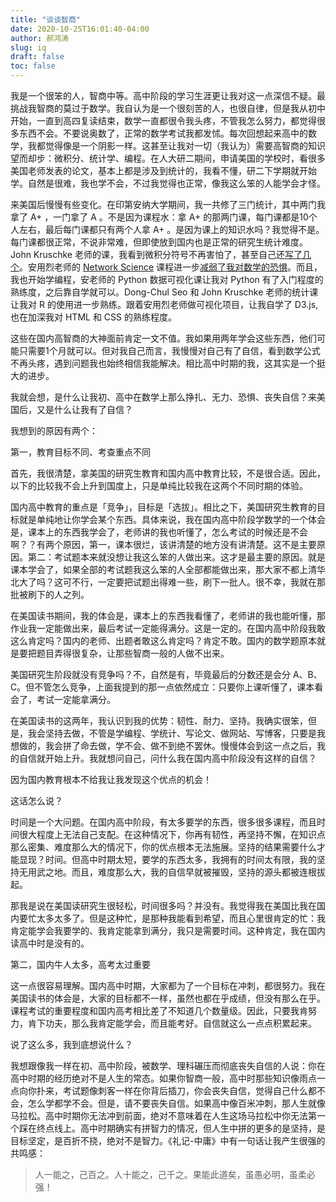 ```yaml
---
title: "谈谈智商"
date: 2020-10-25T16:01:40-04:00
author: 郝鸿涛
slug: iq
draft: false
toc: false
---
```

我是一个很笨的人，智商中等。高中阶段的学习生涯更让我对这一点深信不疑。最挑战我智商的莫过于数学。我自认为是一个很刻苦的人，也很自律，但是我从初中开始，一直到高四复读结束，数学一直都很令我头疼，不管我怎么努力，都觉得很多东西不会。不要说奥数了，正常的数学考试我都发怵。每次回想起来高中的数学，我都觉得像是一个阴影一样。这甚至让我对一切（我认为）需要高智商的知识望而却步：微积分、统计学、编程。在人大研二期间，申请美国的学校时，看很多美国老师发表的论文，基本上都是涉及到统计的，我看不懂，研二下学期就开始学。自然是很难，我也学不会，不过我觉得也正常，像我这么笨的人能学会才怪。

来美国后慢慢有些变化。在印第安纳大学期间，我一共修了三门统计，其中两门我拿了 A+ ，一门拿了 A 。不是因为课程水：拿 A+ 的那两门课，每门课都是10个人左右，最后每门课都只有两个人拿 A+ 。是因为课上的知识水吗？我觉得不是。每门课都很正常，不说非常难，但即使放到国内也是正常的研究生统计难度。John Kruschke 老师的课，我看到微积分符号不再害怕了，甚至自己还[写了几个](/cn/2020/02/02/bayesian-stats-chapter4/)。安用烈老师的 [Network Science](https://github.com/yy/netsci-course) 课程进一步[减弱了我对数学的恐惧](https://netsci.hongtaoh.com/)。而且，我也开始学编程，安老师的 Python 数据可视化课让我对 Python 有了入门程度的熟练度，之后靠自学就可以。Dong-Chul Seo 和 John Kruschke 老师的统计课让我对 R 的使用进一步熟练。跟着安用烈老师做可视化项目，让我自学了 D3.js, 也在加深我对 HTML 和 CSS 的熟练程度。

这些在国内高智商的大神面前肯定一文不值。我如果用两年学会这些东西，他们可能只需要1个月就可以。但对我自己而言，我慢慢对自己有了自信，看到数学公式不再头疼，遇到问题我也始终相信我能解决。相比高中时期的我，这其实是一个挺大的进步。

我就会想，是什么让我初、高中在数学上那么挣扎、无力、恐惧、丧失自信？来美国后，又是什么让我有了自信？

我想到的原因有两个：

第一，教育目标不同、考查重点不同

首先，我很清楚，拿美国的研究生教育和国内高中教育比较，不是很合适。因此，以下的比较我不会上升到国度上，只是单纯比较我在这两个不同时期的体验。

国内高中教育的重点是「竞争」，目标是「选拔」。相比之下，美国研究生教育的目标就是单纯地让你学会某个东西。具体来说，我在国内高中阶段学数学的一个体会是，课本上的东西我学会了，老师讲的我也听懂了，怎么考试的时候还是不会啊？？有两个原因，第一，课本很烂，该讲清楚的地方没有讲清楚。这不是主要原因。第二：考试题本来就没想让我这么笨的人做出来。这才是最主要的原因。就是课本学会了，如果全部的考试题我这么笨的人全部都能做出来，那大家不都上清华北大了吗？这可不行，一定要把试题出得难一些，刷下一批人。很不幸，我就在那批被刷下的人之列。

在美国读书期间，我的体会是，课本上的东西我看懂了，老师讲的我也能听懂，那作业我一定能做出来，最后考试一定能得满分。这是一定的。在国内高中阶段我敢这么肯定吗？国内的老师、出题者敢这么肯定吗？肯定不敢。国内的数学题原本就是要把题目弄得很复杂，让那些智商一般的人做不出来。

美国研究生阶段就没有竞争吗？不，自然是有，毕竟最后的分数还是会分 A、B、C。但不管怎么竞争，上面我提到的那一点依然成立：只要你上课听懂了，课本看会了，考试一定能拿满分。

在美国读书的这两年，我认识到我的优势：韧性、耐力、坚持。我确实很笨，但是，我会坚持去做，不管是学编程、学统计、写论文、做网站、写博客，只要是我想做的，我会拼了命去做，学不会、做不到绝不罢休。慢慢体会到这一点之后，我的自信就开始上升。我就想问自己，问什么我在国内高中阶段没有这样的自信？

因为国内教育根本不给我让我发现这个优点的机会！

这话怎么说？

时间是一个大问题。在国内高中阶段，有太多要学的东西，很多很多课程，而且时间很大程度上无法自己支配。在这种情况下，你再有韧性，再坚持不懈，在知识点那么密集、难度那么大的情况下，你的优点根本无法施展。坚持的结果需要什么才能显现？时间。但高中时期太短，要学的东西太多，我拥有的时间太有限，我的坚持无用武之地。而且，难度那么大，我的自信早就被摧毁，坚持的源头都被连根拔起。

那我是说在美国读研究生很轻松，时间很多吗？并没有。我觉得我在美国比我在国内要忙太多太多了。但是这种忙，是那种我能看到希望，而且心里很肯定的忙：我肯定能学会我要学的、我肯定能拿到满分，我只是需要时间。这种肯定，我在国内读高中时是没有的。

第二，国内牛人太多，高考太过重要

这一点很容易理解。国内高中时期，大家都为了一个目标在冲刺，都很努力。我在美国读书的体会是，大家的目标都不一样，虽然也都在乎成绩，但没有那么在乎。课程考试的重要程度和国内高考相比差了不知道几个数量级。因此，只要我肯努力，肯下功夫，那么我肯定能学会，而且能考好。自信就这么一点点积累起来。

说了这么多，我到底想说什么？

我想跟像我一样在初、高中阶段，被数学、理科碾压而彻底丧失自信的人说：你在高中时期的经历绝对不是人生的常态。如果你智商一般，高中时那些知识像雨点一点向你扑来，考试题像刺客一样在你背后插刀，你会丧失自信，觉得自己什么都不会，怎么学都学不会。但是，请不要丧失自信。如果高中像百米冲刺，那人生就像马拉松。高中时期你无法冲到前面，绝对不意味着在人生这场马拉松中你无法第一个踩在终点线上。高中时期确实有拼智力的情况，但人生中拼的更多的是坚持，是目标坚定，是百折不挠，绝对不是智力。《礼记-中庸》中有一句话让我产生很强的共鸣感：

>人一能之，己百之。人十能之，己千之。果能此道矣，虽愚必明，虽柔必强！

